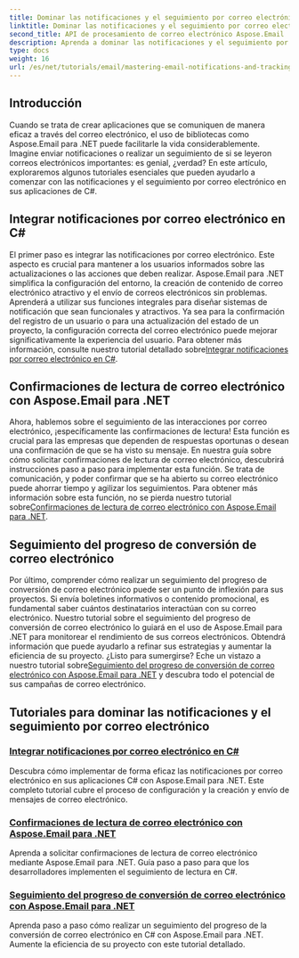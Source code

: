 ```yaml
---
title: Dominar las notificaciones y el seguimiento por correo electrónico en Aspose.Email
linktitle: Dominar las notificaciones y el seguimiento por correo electrónico
second_title: API de procesamiento de correo electrónico Aspose.Email .NET
description: Aprenda a dominar las notificaciones y el seguimiento por correo electrónico en C# con Aspose.Email para .NET a través de esta serie de tutoriales detallados.
type: docs
weight: 16
url: /es/net/tutorials/email/mastering-email-notifications-and-tracking/
---
```

## Introducción

Cuando se trata de crear aplicaciones que se comuniquen de manera eficaz a través del correo electrónico, el uso de bibliotecas como Aspose.Email para .NET puede facilitarle la vida considerablemente. Imagine enviar notificaciones o realizar un seguimiento de si se leyeron correos electrónicos importantes: es genial, ¿verdad? En este artículo, exploraremos algunos tutoriales esenciales que pueden ayudarlo a comenzar con las notificaciones y el seguimiento por correo electrónico en sus aplicaciones de C#.

## Integrar notificaciones por correo electrónico en C#

El primer paso es integrar las notificaciones por correo electrónico. Este aspecto es crucial para mantener a los usuarios informados sobre las actualizaciones o las acciones que deben realizar. Aspose.Email para .NET simplifica la configuración del entorno, la creación de contenido de correo electrónico atractivo y el envío de correos electrónicos sin problemas. Aprenderá a utilizar sus funciones integrales para diseñar sistemas de notificación que sean funcionales y atractivos. Ya sea para la confirmación del registro de un usuario o para una actualización del estado de un proyecto, la configuración correcta del correo electrónico puede mejorar significativamente la experiencia del usuario. Para obtener más información, consulte nuestro tutorial detallado sobre[Integrar notificaciones por correo electrónico en C#](./integrate-email-notifications/).

## Confirmaciones de lectura de correo electrónico con Aspose.Email para .NET

Ahora, hablemos sobre el seguimiento de las interacciones por correo electrónico, ¡específicamente las confirmaciones de lectura! Esta función es crucial para las empresas que dependen de respuestas oportunas o desean una confirmación de que se ha visto su mensaje. En nuestra guía sobre cómo solicitar confirmaciones de lectura de correo electrónico, descubrirá instrucciones paso a paso para implementar esta función. Se trata de comunicación, y poder confirmar que se ha abierto su correo electrónico puede ahorrar tiempo y agilizar los seguimientos. Para obtener más información sobre esta función, no se pierda nuestro tutorial sobre[Confirmaciones de lectura de correo electrónico con Aspose.Email para .NET](./email-read-receipts/).

## Seguimiento del progreso de conversión de correo electrónico

Por último, comprender cómo realizar un seguimiento del progreso de conversión de correo electrónico puede ser un punto de inflexión para sus proyectos. Si envía boletines informativos o contenido promocional, es fundamental saber cuántos destinatarios interactúan con su correo electrónico. Nuestro tutorial sobre el seguimiento del progreso de conversión de correo electrónico lo guiará en el uso de Aspose.Email para .NET para monitorear el rendimiento de sus correos electrónicos. Obtendrá información que puede ayudarlo a refinar sus estrategias y aumentar la eficiencia de su proyecto. ¿Listo para sumergirse? Eche un vistazo a nuestro tutorial sobre[Seguimiento del progreso de conversión de correo electrónico con Aspose.Email para .NET](./track-email-conversion-progress/) y descubra todo el potencial de sus campañas de correo electrónico.

## Tutoriales para dominar las notificaciones y el seguimiento por correo electrónico
### [Integrar notificaciones por correo electrónico en C#](./integrate-email-notifications/)
Descubra cómo implementar de forma eficaz las notificaciones por correo electrónico en sus aplicaciones C# con Aspose.Email para .NET. Este completo tutorial cubre el proceso de configuración y la creación y envío de mensajes de correo electrónico.
### [Confirmaciones de lectura de correo electrónico con Aspose.Email para .NET](./email-read-receipts/)
Aprenda a solicitar confirmaciones de lectura de correo electrónico mediante Aspose.Email para .NET. Guía paso a paso para que los desarrolladores implementen el seguimiento de lectura en C#.
### [Seguimiento del progreso de conversión de correo electrónico con Aspose.Email para .NET](./track-email-conversion-progress/)
Aprenda paso a paso cómo realizar un seguimiento del progreso de la conversión de correo electrónico en C# con Aspose.Email para .NET. Aumente la eficiencia de su proyecto con este tutorial detallado.
